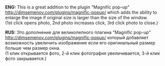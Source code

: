 <b>ENG:</b>
This is a great addition to the plugin "Magnific pop-up" http://dimsemenov.com/plugins/magnific-popup/ which adds the ability to enlarge the image if original size is larger than the size of the window.
<br />(1st click opens photo, 2nd photo increases click, 3rd click photo to close.)

<b>RUS:</b>
Это дополнение для великолепного плагина "Magnific pop-up" http://dimsemenov.com/plugins/magnific-popup/ который добавляет возможность увеличить изображение если его оригинальный размер больше чем размер окна.
<br />(1 клик открывается фото, 2-й клик фотография увеличивается, 3-й клик фото закрывается.)

